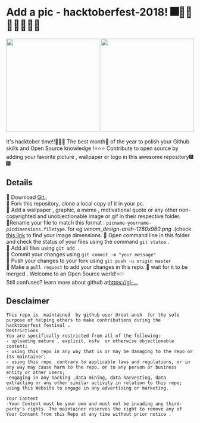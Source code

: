 # Add a pic - hacktoberfest-2018! 🎆🎉🎊🎇🎇🎈🎈💯
<P align=center>
<img src="https://image.flaticon.com/icons/svg/1096/1096307.svg" width="250px" height="250px">    
<img src="https://hacktoberfest.digitalocean.com/assets/logo-hacktoberfest-658b5aa2bd34e782d29c40bf6afbdff00f20fe1328efa6da17743878ba8db66f.png" width="250" height 250 /> 
</P>

It's hacktober time!!🎉🎉🎁 The best month📆 of the year to polish your Github skills and Open Source knowledge !⭐️⭐️⭐️ Contribute to open source by adding your favorite picture , wallpaper or logo in this awesome repository🎆🎆

## Details
🔶 Download [Git.](https://git-scm.com/downloads).  
🔷 Fork this repository, clone a local copy of it in your pc.  
🔶 Add a wallpaper , graphic, a meme , motivational quote or any other non-copyrighted and unobjectionable image or gif in their respective folder.  
🔶Rename your file to match this format : `picname-yourname-picdimensions.filetype`. for eg *venom_design-ansh-1280x960.png* .(check [this link](https://knowledgebase.constantcontact.com/guides/KnowledgeBase/5616-determine-an-image-s-file-size-and-dimensions?lang=en_US) to find your image dimensions.
🔷 Open command line in this folder and check the status of your files using the command `git status` .  
🔶 Add all files using `git add .`  
🔷 Commit your changes using `git commit -m "your message"`  
🔶 Push your changes to your fork using `git push -u origin master`  
🔷 Make a `pull request` to add your changes in this repo.
🔶 wait for it to be merged . Welcome to an Open Source world!⭐️✨  
Still confused? learn more about github at[https://gi-...](https://github.com/firstcontributions/first-contributions)


## Desclaimer
```
This repo is  maintained  by github user @root-ansh  for the sole purpose of helping others to make contributions during the hacktoberfest festival .
Restrictions
You are specifically restricted from all of the following:
- uploading mature , explicit, nsfw  or otherwise objectionable content;
- using this repo in any way that is or may be damaging to the repo or its maintainer;
- using this repo  contrary to applicable laws and regulations, or in any way may cause harm to the repo, or to any person or business entity or other users;
-engaging in any hacking ,data mining, data harvesting, data extracting or any other similar activity in relation to this repo;
using this Website to engage in any advertising or marketing.

Your Content
-Your Content must be your own and must not be invading any third-party's rights. The maintainer reserves the right to remove any of Your Content from this Repo at any time without prior notice .
```
